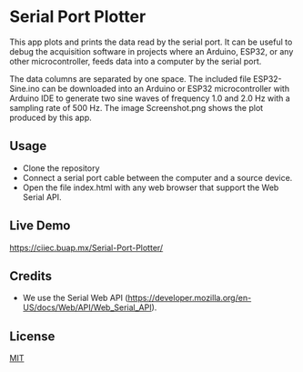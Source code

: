 # Serial Port Plotter
This app plots and prints the data read by the serial port.   It can be useful to debug the acquisition software in projects where an Arduino, ESP32, or any other microcontroller, feeds data into a computer by the serial port. 

The data columns are separated by one space. The included file ESP32-Sine.ino can be downloaded into an Arduino or ESP32 microcontroller with Arduino IDE to generate two sine waves of frequency 1.0 and 2.0 Hz with a sampling rate of 500 Hz. The image Screenshot.png shows the plot produced by this app.

## Usage

- Clone the repository
- Connect a serial port cable between the computer and a source device.
- Open the file index.html with any web browser that support the Web Serial API.

## Live Demo

https://ciiec.buap.mx/Serial-Port-Plotter/

## Credits

- We use the Serial Web API (https://developer.mozilla.org/en-US/docs/Web/API/Web_Serial_API).

## License

[MIT](LICENSE)
